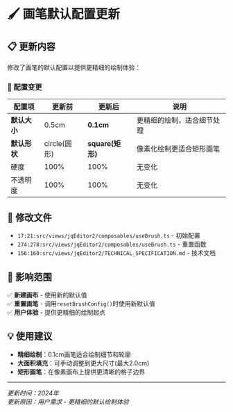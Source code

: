 # 🖌️ 画笔默认配置更新

## 📋 更新内容

修改了画笔的默认配置以提供更精细的绘制体验：

### 🔧 配置变更

| 配置项       | 更新前       | 更新后           | 说明                       |
| ------------ | ------------ | ---------------- | -------------------------- |
| **默认大小** | 0.5cm        | **0.1cm**        | 更精细的绘制，适合细节处理 |
| **默认形状** | circle(圆形) | **square(矩形)** | 像素化绘制更适合矩形画笔   |
| 硬度         | 100%         | 100%             | 无变化                     |
| 不透明度     | 100%         | 100%             | 无变化                     |

## 📁 修改文件

- `17:21:src/views/jqEditor2/composables/useBrush.ts` - 初始配置
- `274:278:src/views/jqEditor2/composables/useBrush.ts` - 重置函数
- `156:160:src/views/jqEditor2/TECHNICAL_SPECIFICATION.md` - 技术文档

## 🎯 影响范围

✅ **新建画布** - 使用新的默认值  
✅ **重置画笔** - 调用`resetBrushConfig()`时使用新默认值  
✅ **用户体验** - 提供更精细的绘制起点

## 💡 使用建议

- **精细绘制**：0.1cm画笔适合绘制细节和轮廓
- **大面积填充**：可手动调整到更大尺寸(最大2.0cm)
- **矩形画笔**：在像素画布上提供更清晰的格子边界

---

_更新时间：2024年_  
_更新原因：用户需求 - 更精细的默认绘制体验_
